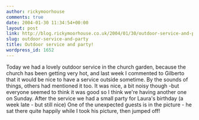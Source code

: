 ```yaml
---
author: rickymoorhouse
comments: true
date: 2004-01-30 11:34:54+00:00
layout: post
link: http://blog.rickymoorhouse.co.uk/2004/01/30/outdoor-service-and-party/
slug: outdoor-service-and-party
title: Outdoor service and party!
wordpress_id: 1652
---
```


Today we had a lovely outdoor service in the church garden, because the church has been getting very hot, and last week I commented to Gilberto that it would be nice to have a service outside sometime. By the sounds of things, others had mentioned it too. It was nice, a bit noisy though -but everyone seemed to think it was good so I think we're having another one on Sunday. After the service we had a small party for Laura's birthday (a week late - but still nice) One of the unexpected guests is in the picture - he sat there quite happily while I took his picture, then jumped off!
